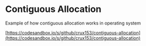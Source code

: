 # Contiguous Allocation

Example of how contiguous allocation works in operating system

[https://codesandbox.io/s/github/crux153/contiguous-allocation](https://codesandbox.io/s/github/crux153/contiguous-allocation)